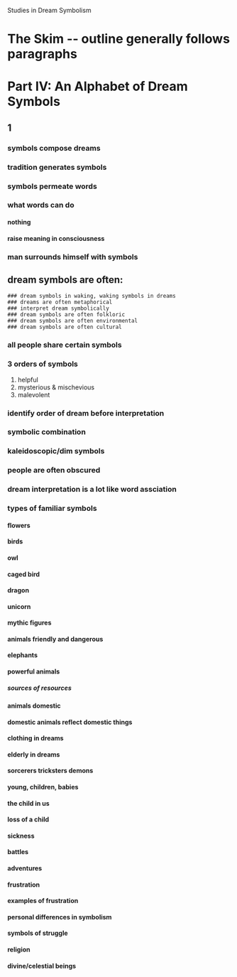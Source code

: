 Studies in Dream Symbolism
# The Skim -- outline generally follows paragraphs
# Part IV: An Alphabet of Dream Symbols
## 1
### symbols compose dreams
### tradition generates symbols
### symbols permeate words
### what words can do
#### nothing
#### raise meaning in consciousness
### man surrounds himself with symbols
## dream symbols are often:
    ### dream symbols in waking, waking symbols in dreams
    ### dreams are often metaphorical
    ### interpret dream symbolically
    ### dream symbols are often folkloric
    ### dream symbols are often environmental
    ### dream symbols are often cultural
### all people share certain symbols
### 3 orders of symbols
1. helpful
2. mysterious & mischevious
3. malevolent
### identify order of dream before interpretation
### symbolic combination
### kaleidoscopic/dim symbols
### people are often obscured
### dream interpretation is a lot like word assciation
### types of familiar symbols
#### flowers
#### birds
#### owl
#### caged bird
#### dragon
#### unicorn
#### mythic figures
#### animals friendly and dangerous
#### elephants
#### powerful animals
##### sources of resources
#### animals domestic
#### domestic animals reflect domestic things
#### clothing in dreams
#### elderly in dreams
#### sorcerers tricksters demons
#### young, children, babies
#### the child in us
#### loss of a child
#### sickness
#### battles
#### adventures
#### frustration
#### examples of frustration
#### personal differences in symbolism
#### symbols of struggle
#### religion
#### divine/celestial beings


